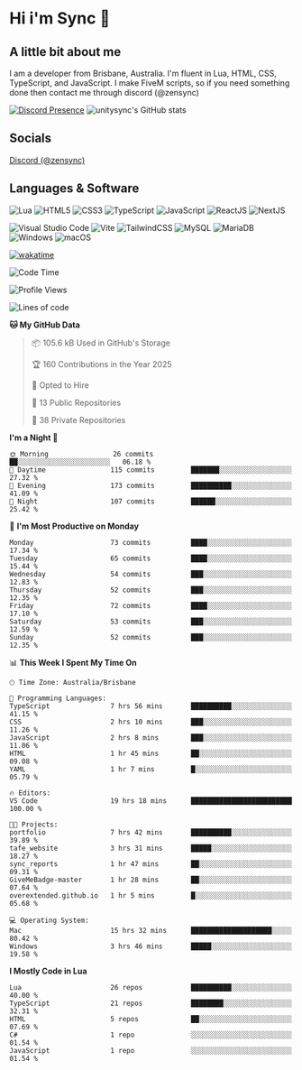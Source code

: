 # Hi i'm Sync 👋

## A little bit about me
I am a developer from Brisbane, Australia. I'm fluent in Lua, HTML, CSS, TypeScript, and JavaScript. I make FiveM scripts, so if you need something done then contact me through discord (@zensync)

[![Discord Presence](https://lanyard.cnrad.dev/api/265742868587479050)](https://discord.com/users/265742868587479050)
![unitysync's GitHub stats](https://github-readme-stats.vercel.app/api?username=unitysync&show_icons=true&theme=ambient_gradient)

## Socials
<p><a href="https://discord.com/users/265742868587479050">Discord (@zensync)</a></p>

## Languages & Software
![Lua](https://img.shields.io/badge/lua-%232C2D72.svg?style=for-the-badge&logo=lua&logoColor=white) ![HTML5](https://img.shields.io/badge/html5-%23E34F26.svg?style=for-the-badge&logo=html5&logoColor=white) ![CSS3](https://img.shields.io/badge/css3-%231572B6.svg?style=for-the-badge&logo=css3&logoColor=white) ![TypeScript](https://img.shields.io/badge/TypeScript-3178C6?logo=typescript&logoColor=fff&style=for-the-badge) ![JavaScript](https://img.shields.io/badge/javascript-%23323330.svg?style=for-the-badge&logo=javascript&logoColor=%23F7DF1E) ![ReactJS](https://shields.io/badge/react-black?logo=react&style=for-the-badge) ![NextJS](https://img.shields.io/badge/next.js-000000?style=for-the-badge&logo=nextdotjs&logoColor=white)

![Visual Studio Code](https://custom-icon-badges.demolab.com/badge/Visual%20Studio%20Code-0078d7.svg?logo=vsc&logoColor=white&style=for-the-badge) ![Vite](https://img.shields.io/badge/Vite-646CFF?style=for-the-badge&logo=Vite&logoColor=white) ![TailwindCSS](https://img.shields.io/badge/tailwindcss-%2338B2AC.svg?style=for-the-badge&logo=tailwind-css&logoColor=white) ![MySQL](https://img.shields.io/badge/MySQL-4479A1?style=for-the-badge&logo=mysql&logoColor=white) ![MariaDB](https://img.shields.io/badge/MariaDB-003545?style=for-the-badge&logo=mariadb&logoColor=white) ![Windows](https://custom-icon-badges.demolab.com/badge/Windows-0078D6?logo=windows11&logoColor=white&style=for-the-badge) ![macOS](https://img.shields.io/badge/macOS-000000?logo=apple&logoColor=F0F0F0&style=for-the-badge)

[![wakatime](https://wakatime.com/badge/user/018c590e-972a-4f9d-bbc0-f77a1b8e8227.svg?style=for-the-badge)](https://wakatime.com/@unitysync)

<!--START_SECTION:waka-->
![Code Time](http://img.shields.io/badge/Code%20Time-394%20hrs%2035%20mins-blue)

![Profile Views](http://img.shields.io/badge/Profile%20Views-4-blue)

![Lines of code](https://img.shields.io/badge/From%20Hello%20World%20I%27ve%20Written-382.0%20thousand%20lines%20of%20code-blue)

**🐱 My GitHub Data** 

> 📦 105.6 kB Used in GitHub's Storage 
 > 
> 🏆 160 Contributions in the Year 2025
 > 
> 💼 Opted to Hire
 > 
> 📜 13 Public Repositories 
 > 
> 🔑 38 Private Repositories 
 > 
**I'm a Night 🦉** 

```text
🌞 Morning                26 commits          ██░░░░░░░░░░░░░░░░░░░░░░░   06.18 % 
🌆 Daytime                115 commits         ███████░░░░░░░░░░░░░░░░░░   27.32 % 
🌃 Evening                173 commits         ██████████░░░░░░░░░░░░░░░   41.09 % 
🌙 Night                  107 commits         ██████░░░░░░░░░░░░░░░░░░░   25.42 % 
```
📅 **I'm Most Productive on Monday** 

```text
Monday                   73 commits          ████░░░░░░░░░░░░░░░░░░░░░   17.34 % 
Tuesday                  65 commits          ████░░░░░░░░░░░░░░░░░░░░░   15.44 % 
Wednesday                54 commits          ███░░░░░░░░░░░░░░░░░░░░░░   12.83 % 
Thursday                 52 commits          ███░░░░░░░░░░░░░░░░░░░░░░   12.35 % 
Friday                   72 commits          ████░░░░░░░░░░░░░░░░░░░░░   17.10 % 
Saturday                 53 commits          ███░░░░░░░░░░░░░░░░░░░░░░   12.59 % 
Sunday                   52 commits          ███░░░░░░░░░░░░░░░░░░░░░░   12.35 % 
```


📊 **This Week I Spent My Time On** 

```text
🕑︎ Time Zone: Australia/Brisbane

💬 Programming Languages: 
TypeScript               7 hrs 56 mins       ██████████░░░░░░░░░░░░░░░   41.15 % 
CSS                      2 hrs 10 mins       ███░░░░░░░░░░░░░░░░░░░░░░   11.26 % 
JavaScript               2 hrs 8 mins        ███░░░░░░░░░░░░░░░░░░░░░░   11.06 % 
HTML                     1 hr 45 mins        ██░░░░░░░░░░░░░░░░░░░░░░░   09.08 % 
YAML                     1 hr 7 mins         █░░░░░░░░░░░░░░░░░░░░░░░░   05.79 % 

🔥 Editors: 
VS Code                  19 hrs 18 mins      █████████████████████████   100.00 % 

🐱‍💻 Projects: 
portfolio                7 hrs 42 mins       ██████████░░░░░░░░░░░░░░░   39.89 % 
tafe_website             3 hrs 31 mins       █████░░░░░░░░░░░░░░░░░░░░   18.27 % 
sync_reports             1 hr 47 mins        ██░░░░░░░░░░░░░░░░░░░░░░░   09.31 % 
GiveMeBadge-master       1 hr 28 mins        ██░░░░░░░░░░░░░░░░░░░░░░░   07.64 % 
overextended.github.io   1 hr 5 mins         █░░░░░░░░░░░░░░░░░░░░░░░░   05.68 % 

💻 Operating System: 
Mac                      15 hrs 32 mins      ████████████████████░░░░░   80.42 % 
Windows                  3 hrs 46 mins       █████░░░░░░░░░░░░░░░░░░░░   19.58 % 
```

**I Mostly Code in Lua** 

```text
Lua                      26 repos            ██████████░░░░░░░░░░░░░░░   40.00 % 
TypeScript               21 repos            ████████░░░░░░░░░░░░░░░░░   32.31 % 
HTML                     5 repos             ██░░░░░░░░░░░░░░░░░░░░░░░   07.69 % 
C#                       1 repo              ░░░░░░░░░░░░░░░░░░░░░░░░░   01.54 % 
JavaScript               1 repo              ░░░░░░░░░░░░░░░░░░░░░░░░░   01.54 % 
```




<!--END_SECTION:waka-->
